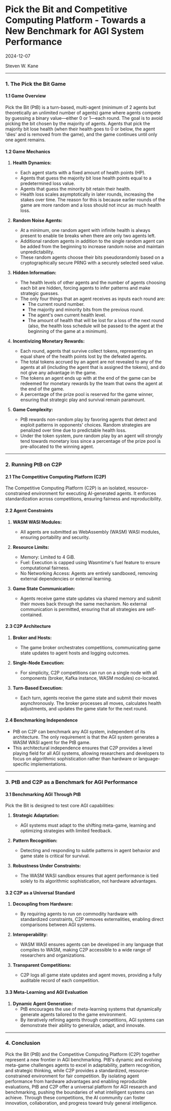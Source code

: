 # Pick the Bit and Competitive Computing Platform - Towards a New Benchmark for AGI System Performance

2024-12-07

Steven W. Kane

---

### 1. The Pick the Bit Game

#### 1.1 Game Overview

Pick the Bit (PtB) is a turn-based, multi-agent (minimum of 2 agents but theoretically an unlimited number of agents) game where agents compete by guessing a binary value—either 0 or 1—each round. The goal is to avoid picking the bit chosen by the majority of agents. Agents that pick the majority bit lose health (when their health goes to 0 or below, the agent 'dies' and is removed from the game), and the game continues until only one agent remains.

#### 1.2 Game Mechanics

1. **Health Dynamics:**

   - Each agent starts with a fixed amount of health points (HP).
   - Agents that guess the majority bit lose health points equal to a predetermined loss value.
   - Agents that guess the minority bit retain their health.
   - Health loss scales asymptotically in later rounds, increasing the stakes over time. The reason for this is because earlier rounds of the game are more random and a loss should not incur as much health loss.

2. **Random Noise Agents:**

   - At a minimum, one random agent with infinite health is always present to enable tie breaks when there are only two agents left.
   - Additional random agents in addition to the single random agent can be added from the beginning to increase random noise and maintain unpredictability.&#x20;
   - These random agents choose their bits pseudorandomly based on a cryptographically secure PRNG with a securely selected seed value.

3. **Hidden Information:**

   - The health levels of other agents and the number of agents choosing each bit are hidden, forcing agents to infer patterns and make strategic guesses.
   - The only four things that an agent receives as inputs each round are:
     - The current round number.
     - The majority and minority bits from the previous round.
     - The agent's own current health level.
     - The amount of health that will be lost for a loss of the next round (also, the health loss schedule will be passed to the agent at the beginning of the game at a minimum).

4. **Incentivizing Monetary Rewards:**

   - Each round, agents that survive collect tokens, representing an equal share of the health points lost by the defeated agents.
   - The total tokens accrued by an agent are not revealed to any of the agents at all (including the agent that is assigned the tokens), and do not give any advantage in the game.&#x20;
   - The tokens an agent ends up with at the end of the game can be redeemed for monetary rewards by the team that owns the agent at the end of the game.
   - A percentage of the prize pool is reserved for the game winner, ensuring that strategic play and survival remain paramount.

5. **Game Complexity:**

   - PtB rewards non-random play by favoring agents that detect and exploit patterns in opponents' choices. Random strategies are penalized over time due to predictable health loss.
   - Under the token system, pure random play by an agent will strongly tend towards monetary loss since a percentage of the prize pool is pre-allocated to the winning agent.

---

### 2. Running PtB on C2P

#### 2.1 The Competitive Computing Platform (C2P)

The Competitive Computing Platform (C2P) is an isolated, resource-constrained environment for executing AI-generated agents. It enforces standardization across competitions, ensuring fairness and reproducibility.

#### 2.2 Agent Constraints

1. **WASM WASI Modules:**

   - All agents are submitted as WebAssembly (WASM) WASI modules, ensuring portability and security.

2. **Resource Limits:**

   - Memory: Limited to 4 GiB.
   - Fuel: Execution is capped using Wasmtime's fuel feature to ensure computational fairness.
   - No Networking Access: Agents are entirely sandboxed, removing external dependencies or external learning.

3. **Game State Communication:**

   - Agents receive game state updates via shared memory and submit their moves back through the same mechanism. No external communication is permitted, ensuring that all strategies are self-contained.

#### 2.3 C2P Architecture

1. **Broker and Hosts:**

   - The game broker orchestrates competitions, communicating game state updates to agent hosts and logging outcomes.

2. **Single-Node Execution:**

   - For simplicity, C2P competitions can run on a single node with all components (broker, Kafka instance, WASM modules) co-located.

3. **Turn-Based Execution:**

   - Each turn, agents receive the game state and submit their moves asynchronously. The broker processes all moves, calculates health adjustments, and updates the game state for the next round.

#### 2.4 Benchmarking Independence

   - PtB on C2P can benchmark any AGI system, independent of its architecture. The only requirement is that the AGI system generates a WASM WASI agent for the PtB game.
   - This architectural independence ensures that C2P provides a level playing field for all AGI systems, allowing researchers and developers to focus on algorithmic sophistication rather than hardware or language-specific implementations.

---

### 3. PtB and C2P as a Benchmark for AGI Performance

#### 3.1 Benchmarking AGI Through PtB

Pick the Bit is designed to test core AGI capabilities:

1. **Strategic Adaptation:**

   - AGI systems must adapt to the shifting meta-game, learning and optimizing strategies with limited feedback.

2. **Pattern Recognition:**

   - Detecting and responding to subtle patterns in agent behavior and game state is critical for survival.

3. **Robustness Under Constraints:**

   - The WASM WASI sandbox ensures that agent performance is tied solely to its algorithmic sophistication, not hardware advantages.

#### 3.2 C2P as a Universal Standard

1. **Decoupling from Hardware:**

   - By requiring agents to run on commodity hardware with standardized constraints, C2P removes externalities, enabling direct comparisons between AGI systems.

2. **Interoperability:**

   - WASM WASI ensures agents can be developed in any language that compiles to WASM, making C2P accessible to a wide range of researchers and organizations.

3. **Transparent Competitions:**

   - C2P logs all game state updates and agent moves, providing a fully auditable record of each competition.

#### 3.3 Meta-Learning and AGI Evaluation

1. **Dynamic Agent Generation:**
   - PtB encourages the use of meta-learning systems that dynamically generate agents tailored to the game environment.
   - By iteratively refining agents through competitions, AGI systems can demonstrate their ability to generalize, adapt, and innovate.

---

### 4. Conclusion

Pick the Bit (PtB) and the Competitive Computing Platform (C2P) together represent a new frontier in AGI benchmarking. PtB's dynamic and evolving meta-game challenges agents to excel in adaptability, pattern recognition, and strategic thinking, while C2P provides a standardized, resource-constrained environment for fair competition. By isolating agent performance from hardware advantages and enabling reproducible evaluations, PtB and C2P offer a universal platform for AGI research and benchmarking, pushing the boundaries of what intelligent systems can achieve. Through these competitions, the AI community can foster innovation, collaboration, and progress toward truly general intelligence.

